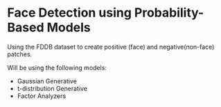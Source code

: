 # Face Detection using Probability-Based Models

Using the FDDB dataset to create positive (face) and negative(non-face) patches.

Will be using the following models:
*	Gaussian Generative
*	t-distribution Generative
*	Factor Analyzers